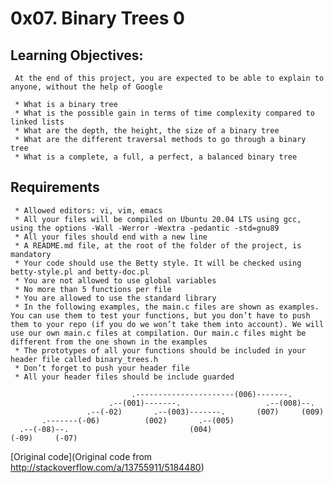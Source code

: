 # 0x07. Binary Trees 0

## Learning Objectives: 
     At the end of this project, you are expected to be able to explain to anyone, without the help of Google

     * What is a binary tree
     * What is the possible gain in terms of time complexity compared to linked lists
     * What are the depth, the height, the size of a binary tree
     * What are the different traversal methods to go through a binary tree
     * What is a complete, a full, a perfect, a balanced binary tree


## Requirements 
     * Allowed editors: vi, vim, emacs
     * All your files will be compiled on Ubuntu 20.04 LTS using gcc, using the options -Wall -Werror -Wextra -pedantic -std=gnu89
     * All your files should end with a new line
     * A README.md file, at the root of the folder of the project, is mandatory
     * Your code should use the Betty style. It will be checked using betty-style.pl and betty-doc.pl
     * You are not allowed to use global variables
     * No more than 5 functions per file
     * You are allowed to use the standard library
     * In the following examples, the main.c files are shown as examples. You can use them to test your functions, but you don’t have to push them to your repo (if you do we won’t take them into account). We will use our own main.c files at compilation. Our main.c files might be different from the one shown in the examples
     * The prototypes of all your functions should be included in your header file called binary_trees.h
     * Don’t forget to push your header file
     * All your header files should be include guarded
     
```
                           .----------------------(006)-------.
                      .--(001)-------.                   .--(008)--.
                 .--(-02)       .--(003)-------.       (007)     (009)
       .-------(-06)          (002)       .--(005)
  .--(-08)--.                           (004)
(-09)     (-07)
```

[Original code](Original code from http://stackoverflow.com/a/13755911/5184480)
